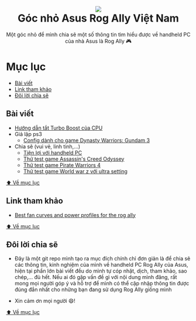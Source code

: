 <h1 align="center">
  <img src="https://raw.githubusercontent.com/kytosai/rog-ally-vietnam/main/cover.jpg">
  <br />
  Góc nhỏ Asus Rog Ally Việt Nam
</h1>

<div align="center">
Một góc nhỏ để mình chia sẽ một số thông tin tìm hiểu được về handheld PC của nhà Asus là Rog Ally 🎮
</div>

# Mục lục

- [Bài viết](#bài-viết)
- [Link tham khảo](#link-tham-khảo)
- [Đôi lời chia sẽ](#đôi-lời-chia-sẽ)

## Bài viết

- [Hướng dẫn tắt Turbo Boost của CPU](./bai-viet/huong-dan-tat-turbo-boost-cua-cpu/README.md)
- Giả lập ps3
  - [Config dành cho game Dynasty Warriors: Gundam 3](./ps3/game-dynasty-warriors-gundam-3/README.md)
- Chia sẽ (vui vẻ, linh tinh,...)
  - [Tiện lợi với handheld PC](./chia-se/tien-loi-voi-handheld-pc/README.md)
  - [Thử test game Assassin's Creed Odyssey](./chia-se/thu-test-game-assassin-creed-odyssey/README.md)
  - [Thử test game Pirate Warriors 4](./chia-se/thu-test-game-pirate-warriors-4/README.md)
  - [Thử test game World war z với ultra setting](./chia-se/thu-test-game-world-war-z-voi-ultra-setting/README.md)
  
[⬆️ Về mục lục](#mục-lục)

## Link tham khảo

- [Best fan curves and power profiles for the rog ally](https://allyguide.com/software/best-fan-curves-and-power-profiles-for-the-rog-ally)

[⬆️ Về mục lục](#mục-lục)

## Đôi lời chia sẽ

- Đây là một git repo mình tạo ra mục đích chính chỉ đơn giản là để chia sẽ các thông tin, kinh nghiệm của mình về handheld PC Rog Ally của Asus, hiện tại phần lớn bài viết đều do mình tự cóp nhặt, dịch, tham khảo, sao chép,... đủ hết. Nếu ai đó gặp vấn đề gì với nội dung mình đăng, rất mong mọi người góp ý và hỗ trợ để mình có thể cập nhập thông tin được đúng đắn nhất cho những bạn đang sử dụng Rog Ally giống mình

- Xin cảm ơn mọi người 😄!

[⬆️ Về mục lục](#mục-lục)